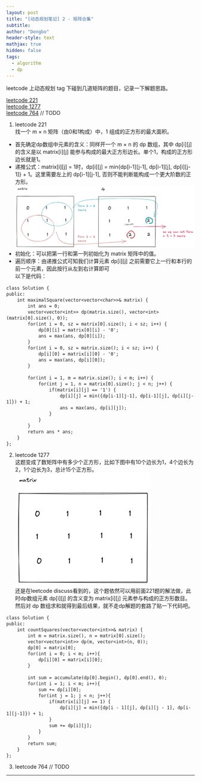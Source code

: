 ```yaml
---
layout: post
title: "[动态规划笔记] 2 - 矩阵合集"
subtitle: 
author: "Dongbo"
header-style: text
mathjax: true
hidden: false
tags:
  - algorithm
  - dp
---
```


leetcode 上动态规划 tag 下碰到几道矩阵的题目，记录一下解题思路。

[leetcode 221][1]  
[leetcode 1277][2]  
[leetcode 764][3] // TODO

1. leetcode 221  
  找一个 m × n 矩阵（由0和1构成）中，1 组成的正方形的最大面积。

  - 首先确定dp数组中元素的含义：同样开一个 m × n 的 dp 数组，其中 dp\[i]\[j] 的含义是以 matrix\[i]\[j]  能参与构成的最大正方形边长。单个1，构成的正方形边长就是1。
  - 递推公式：matrix\[i]\[j] = 1时，dp\[i]\[j] = min{dp\[i-1]\[j-1], dp\[i-1]\[j], dp\[i]\[j-1]} + 1。这里需要左上的 dp\[i-1]\[j-1], 否则不能判断能构成一个更大阶数的正方形。  
  ![221-image-1](/img/in-post/post-dp-matrix-series/221-img-1.png)  
  - 初始化：可以把第一行和第一列初始化为 matrix 矩阵中的值。
  - 遍历顺序：由递推公式可知我们计算元素 dp\[i]\[j] 之前需要它上一行和本行的前一个元素，因此按行从左到右计算即可  
  以下是代码：
  ```
  class Solution {
  public:
      int maximalSquare(vector<vector<char>>& matrix) {
          int ans = 0;
          vector<vector<int>> dp(matrix.size(), vector<int>(matrix[0].size(), 0));
          for(int i = 0, sz = matrix[0].size(); i < sz; i++) {
              dp[0][i] = matrix[0][i] - '0';
              ans = max(ans, dp[0][i]);
          }
          for(int i = 0, sz = matrix.size(); i < sz; i++) {
              dp[i][0] = matrix[i][0] - '0';
              ans = max(ans, dp[i][0]);
          }
          
          for(int i = 1, m = matrix.size(); i < m; i++) {
              for(int j = 1, n = matrix[0].size(); j < n; j++) {
                  if(matrix[i][j] == '1') {
                      dp[i][j] = min({dp[i-1][j-1], dp[i-1][j], dp[i][j-1]}) + 1;
                      ans = max(ans, dp[i][j]);
                  }
              }
          }
          return ans * ans;
      }
  };
  ```

2. leetcode 1277  
  这题变成了数矩阵中有多少个正方形，比如下图中有10个边长为1，4个边长为2，1个边长为3，总计15个正方形。  
  ![1277-img-1](/img/in-post/post-dp-matrix-series/1277-img-1.png)  
  还是在leetcode discuss看到的，这个题依然可以用前面221题的解法做，此时dp数组元素 dp\[i]\[j] 的含义变为 matrix\[i]\[j] 元素参与构成的正方形数目。然后对 dp 数组求和就得到最后结果，就不走dp解题的套路了贴一下代码吧。  
  ```
  class Solution {
  public:
      int countSquares(vector<vector<int>>& matrix) {
          int m = matrix.size(), n = matrix[0].size();
          vector<vector<int>> dp(m, vector<int>(n, 0));
          dp[0] = matrix[0];
          for(int i = 0; i < m; i++){
              dp[i][0] = matrix[i][0];
          }
          
          int sum = accumulate(dp[0].begin(), dp[0].end(), 0);
          for(int i = 1; i < m; i++){
              sum += dp[i][0];
              for(int j = 1; j < n; j++){
                  if(matrix[i][j] == 1) {
                      dp[i][j] = min({dp[i - 1][j], dp[i][j - 1], dp[i-1][j-1]}) + 1;
                  }
                  sum += dp[i][j];
              }
          }
          return sum;
      }
  };
  ```

3. leetcode 764 // TODO  



--------


[1]: https://leetcode.com/problems/maximal-square/
[2]: https://leetcode.com/problems/count-square-submatrices-with-all-ones/
[3]: https://leetcode.com/problems/largest-plus-sign/solution/


